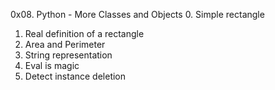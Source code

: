 0x08. Python - More Classes and Objects
0. Simple rectangle
1. Real definition of a rectangle
2. Area and Perimeter
3. String representation
4. Eval is magic
5. Detect instance deletion

